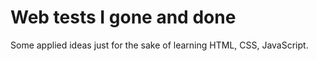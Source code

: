 # Web tests I gone and done

Some applied ideas just for the sake of learning HTML, CSS, JavaScript.